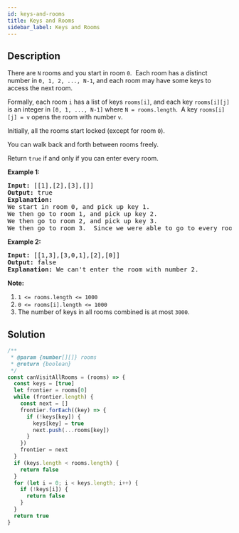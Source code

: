 ```yaml
---
id: keys-and-rooms
title: Keys and Rooms
sidebar_label: Keys and Rooms
---
```

## Description
<div class="description">
<p>There are <code>N</code> rooms and you start in room <code>0</code>.&nbsp; Each room has a distinct number in <code>0, 1, 2, ..., N-1</code>, and each room may have&nbsp;some keys to access the next room.&nbsp;</p>

<p>Formally, each room <code>i</code>&nbsp;has a list of keys <code>rooms[i]</code>, and each key <code>rooms[i][j]</code> is an integer in <code>[0, 1, ..., N-1]</code> where <code>N = rooms.length</code>.&nbsp; A key <code>rooms[i][j] = v</code>&nbsp;opens the room with number <code>v</code>.</p>

<p>Initially, all the rooms start locked (except for room <code>0</code>).&nbsp;</p>

<p>You can walk back and forth between rooms freely.</p>

<p>Return <code>true</code>&nbsp;if and only if you can enter&nbsp;every room.</p>

<ol>
</ol>

<p><strong>Example 1:</strong></p>

<pre>
<strong>Input: </strong>[[1],[2],[3],[]]
<strong>Output: </strong>true
<strong>Explanation:  </strong>
We start in room 0, and pick up key 1.
We then go to room 1, and pick up key 2.
We then go to room 2, and pick up key 3.
We then go to room 3.  Since we were able to go to every room, we return true.
</pre>

<p><strong>Example 2:</strong></p>

<pre>
<strong>Input: </strong>[[1,3],[3,0,1],[2],[0]]
<strong>Output: </strong>false
<strong>Explanation: </strong>We can&#39;t enter the room with number 2.
</pre>

<p><b>Note:</b></p>

<ol>
	<li><code>1 &lt;= rooms.length &lt;=&nbsp;1000</code></li>
	<li><code>0 &lt;= rooms[i].length &lt;= 1000</code></li>
	<li>The number of keys in all rooms combined is at most&nbsp;<code>3000</code>.</li>
</ol>

</div>

## Solution
```javascript
/**
 * @param {number[][]} rooms
 * @return {boolean}
 */
const canVisitAllRooms = (rooms) => {
  const keys = [true]
  let frontier = rooms[0]
  while (frontier.length) {
    const next = []
    frontier.forEach((key) => {
      if (!keys[key]) {
        keys[key] = true
        next.push(...rooms[key])
      }
    })
    frontier = next
  }
  if (keys.length < rooms.length) {
    return false
  }
  for (let i = 0; i < keys.length; i++) {
    if (!keys[i]) {
      return false
    }
  }
  return true
}

```